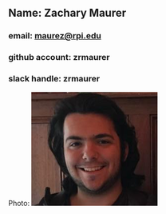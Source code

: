 ## Name: Zachary Maurer
### email: maurez@rpi.edu
### github account: zrmaurer
### slack handle: zrmaurer
Photo: ![Zach](images/me.png)
